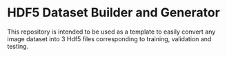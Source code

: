 # HDF5 Dataset Builder and Generator

This repository is intended to be used as a template to easily convert any image dataset into 3 Hdf5 files corresponding to training, validation and testing.
